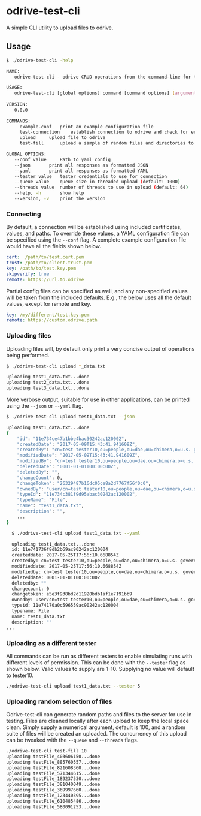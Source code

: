 # odrive-test-cli
A simple CLI utility to upload files to odrive.

## Usage
```bash
$ ./odrive-test-cli -help

NAME:
   odrive-test-cli - odrive CRUD operations from the command-line for testing

USAGE:
   odrive-test-cli [global options] command [command options] [arguments...]
   
VERSION:
   0.0.0
   
COMMANDS:
     example-conf	print an example configuration file
     test-connection	establish connection to odrive and check for erros
     upload		upload file to odrive
     test-fill		upload a sample of random files and directories to the server

GLOBAL OPTIONS:
   --conf value		Path to yaml config
   --json		print all responses as formatted JSON
   --yaml		print all responses as formatted YAML
   --tester value	tester credentials to use for connection
   --queue value	queue size in threaded upload (default: 1000)
   --threads value	number of threads to use in upload (default: 64)
   --help, -h		show help
   --version, -v	print the version
```

### Connecting
By default, a connection will be established using included certificates, 
values, and paths.  To override these values, a YAML configuration file 
can be specified using the `--conf` flag.  A complete example configuration
file would have all the fields shown below.

```YAML
cert:  /path/to/test.cert.pem
trust: /path/to/client.trust.pem
key: /path/to/test.key.pem
skipverify: true
remote: https://url.to.odrive
```

Partial config files can be specified as well, and any non-specified 
values will be taken from the included defaults. E.g., the below uses
all the default values, except for remote and key.

```YAML
key: /my/different/test.key.pem
remote: https://custom.odrive.path
```

### Uploading files
Uploading files will, by default only print a very concise output of 
operations being performed.
```bash
$ ./odrive-test-cli upload *_data.txt

uploading test1_data.txt...done
uploading test2_data.txt...done
uploading test3_data.txt...done

```

More verbose output, suitable for use in other applications, can be 
printed using the `--json` or `--yaml` flag.

```bash
$ ./odrive-test-cli upload test1_data.txt --json

uploading test1_data.txt...done
{
    "id": "11e734ce47b1bbe4bac30242ac120002",
    "createdDate": "2017-05-09T15:43:41.941609Z",
    "createdBy": "cn=test tester10,ou=people,ou=dae,ou=chimera,o=u.s. government,c=us",
    "modifiedDate": "2017-05-09T15:43:41.941609Z",
    "modifiedBy": "cn=test tester10,ou=people,ou=dae,ou=chimera,o=u.s. government,c=us",
    "deletedDate": "0001-01-01T00:00:00Z",
    "deletedBy": "",
    "changeCount": 0,
    "changeToken": "26329487b16dc05ce8a2d7767f56f0c0",
    "ownedBy": "user/cn=test tester10,ou=people,ou=dae,ou=chimera,o=u.s. government,c=us",
    "typeId": "11e734c381f9d95abac30242ac120002",
    "typeName": "File",
    "name": "test1_data.txt",
    "description": "",
    ...
}

```

```bash
  $ ./odrive-test-cli upload test1_data.txt --yaml

  uploading test1_data.txt...done
  id: 11e741736f8db2b69ac90242ac120004
  createddate: 2017-05-25T17:56:10.668854Z
  createdby: cn=test tester10,ou=people,ou=dae,ou=chimera,o=u.s. government,c=us
  modifieddate: 2017-05-25T17:56:10.668854Z
  modifiedby: cn=test tester10,ou=people,ou=dae,ou=chimera,o=u.s. government,c=us
  deleteddate: 0001-01-01T00:00:00Z
  deletedby: ""
  changecount: 0
  changetoken: e5e3f938bd2d11920bdb1af1e7191bb9
  ownedby: user/cn=test tester10,ou=people,ou=dae,ou=chimera,o=u.s. government,c=us
  typeid: 11e74170a0c596559ac90242ac120004
  typename: File
  name: test1_data.txt
  description: ""
...
```

### Uploading as a different tester
All commands can be run as different testers to enable simulating runs with different levels of 
permission.  This can be done with the `--tester` flag as shown below.  Valid values to supply are 1-10.
Supplying no value will default to tester10.

```bash
./odrive-test-cli upload test1_data.txt --tester 5
```

### Uploading random selection of files

Odrive-test-cli can generate random paths and files to the server for use in 
testing.  Files are cleaned locally after each upload to keep the local space clean.
Simply supply a numerical argument, default is 100, and a random suite of files 
will be created an uploaded.  The concurrency of this upload can be tweaked with
the `--queue` and `--threads` flags.


  
```bash
./odrive-test-cli test-fill 10
uploading testFile_403606150...done
uploading testFile_885760557...done
uploading testFile_821608360...done
uploading testFile_571344615...done
uploading testFile_189237530...done
uploading testFile_381040049...done
uploading testFile_369997660...done
uploading testFile_123440395...done
uploading testFile_610485486...done
uploading testFile_580091253...done
```
